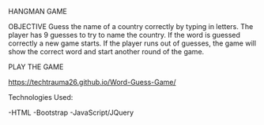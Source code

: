 HANGMAN GAME

OBJECTIVE 
    Guess the name of a country correctly by typing in letters. The player has 9 guesses to try to name the country. If the word is guessed
correctly a new game starts. If the player runs out of guesses, the game will show the correct word and start another round of the game.

PLAY THE GAME

https://techtrauma26.github.io/Word-Guess-Game/

Technologies Used:

-HTML 
-Bootstrap 
-JavaScript/JQuery